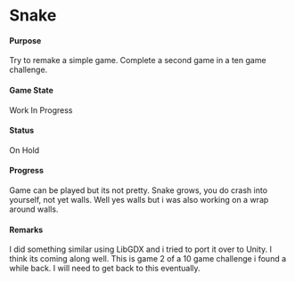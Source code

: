 # Snake

#### Purpose

Try to remake a simple game. Complete a second game in a ten game challenge. 

#### Game State

Work In Progress 

#### Status

On Hold

#### Progress

Game can be played but its not pretty. Snake grows, you do crash into yourself, not yet walls. Well yes walls but i was also working on a wrap around walls. 

#### Remarks

I did something similar using LibGDX and i tried to port it over to Unity. I think its coming along well. This is game 2 of a 10 game challenge i found a while back. I will need to get back to this eventually. 